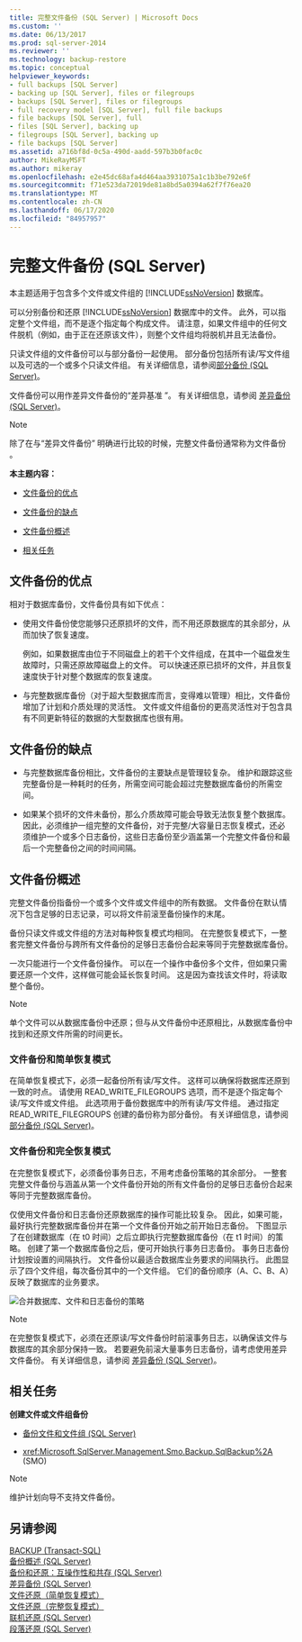 ```yaml
---
title: 完整文件备份 (SQL Server) | Microsoft Docs
ms.custom: ''
ms.date: 06/13/2017
ms.prod: sql-server-2014
ms.reviewer: ''
ms.technology: backup-restore
ms.topic: conceptual
helpviewer_keywords:
- full backups [SQL Server]
- backing up [SQL Server], files or filegroups
- backups [SQL Server], files or filegroups
- full recovery model [SQL Server], full file backups
- file backups [SQL Server], full
- files [SQL Server], backing up
- filegroups [SQL Server], backing up
- file backups [SQL Server]
ms.assetid: a716bf8d-0c5a-490d-aadd-597b3b0fac0c
author: MikeRayMSFT
ms.author: mikeray
ms.openlocfilehash: e2e45dc68afa4d464aa3931075a1c1b3be792e6f
ms.sourcegitcommit: f71e523da72019de81a8bd5a0394a62f7f76ea20
ms.translationtype: MT
ms.contentlocale: zh-CN
ms.lasthandoff: 06/17/2020
ms.locfileid: "84957957"
---
```

# <a name="full-file-backups-sql-server"></a>完整文件备份 (SQL Server)
  本主题适用于包含多个文件或文件组的 [!INCLUDE[ssNoVersion](../../../includes/ssnoversion-md.md)] 数据库。  
  
 可以分别备份和还原 [!INCLUDE[ssNoVersion](../../../includes/ssnoversion-md.md)] 数据库中的文件。 此外，可以指定整个文件组，而不是逐个指定每个构成文件。 请注意，如果文件组中的任何文件脱机（例如，由于正在还原该文件），则整个文件组均将脱机并且无法备份。  
  
 只读文件组的文件备份可以与部分备份一起使用。 部分备份包括所有读/写文件组以及可选的一个或多个只读文件组。 有关详细信息，请参阅[部分备份 (SQL Server)](partial-backups-sql-server.md)。  
  
 文件备份可以用作差异文件备份的“差异基准  ”。 有关详细信息，请参阅 [差异备份 (SQL Server)](differential-backups-sql-server.md)。  
  
> [!NOTE]  
>  除了在与“差异文件备份”  明确进行比较的时候，完整文件备份通常称为文件备份  。  
  
 **本主题内容：**  
  
-   [文件备份的优点](#Benefits)  
  
-   [文件备份的缺点](#Disadvantages)  
  
-   [文件备份概述](#Overview)  
  
-   [相关任务](#RelatedTasks)  
  
##  <a name="benefits-of-file-backups"></a><a name="Benefits"></a> 文件备份的优点  
 相对于数据库备份，文件备份具有如下优点：  
  
-   使用文件备份使您能够只还原损坏的文件，而不用还原数据库的其余部分，从而加快了恢复速度。  
  
     例如，如果数据库由位于不同磁盘上的若干个文件组成，在其中一个磁盘发生故障时，只需还原故障磁盘上的文件。 可以快速还原已损坏的文件，并且恢复速度快于针对整个数据库的恢复速度。  
  
-   与完整数据库备份（对于超大型数据库而言，变得难以管理）相比，文件备份增加了计划和介质处理的灵活性。 文件或文件组备份的更高灵活性对于包含具有不同更新特征的数据的大型数据库也很有用。  
  
##  <a name="disadvantages-of-file-backups"></a><a name="Disadvantages"></a> 文件备份的缺点  
  
-   与完整数据库备份相比，文件备份的主要缺点是管理较复杂。 维护和跟踪这些完整备份是一种耗时的任务，所需空间可能会超过完整数据库备份的所需空间。  
  
-   如果某个损坏的文件未备份，那么介质故障可能会导致无法恢复整个数据库。 因此，必须维护一组完整的文件备份，对于完整/大容量日志恢复模式，还必须维护一个或多个日志备份，这些日志备份至少涵盖第一个完整文件备份和最后一个完整备份之间的时间间隔。  
  
##  <a name="overview-of-file-backups"></a><a name="Overview"></a> 文件备份概述  
 完整文件备份指备份一个或多个文件或文件组中的所有数据。 文件备份在默认情况下包含足够的日志记录，可以将文件前滚至备份操作的末尾。  
  
 备份只读文件或文件组的方法对每种恢复模式均相同。 在完整恢复模式下，一整套完整文件备份与跨所有文件备份的足够日志备份合起来等同于完整数据库备份。  
  
 一次只能进行一个文件备份操作。 可以在一个操作中备份多个文件，但如果只需要还原一个文件，这样做可能会延长恢复时间。 这是因为查找该文件时，将读取整个备份。  
  
> [!NOTE]  
>  单个文件可以从数据库备份中还原；但与从文件备份中还原相比，从数据库备份中找到和还原文件所需的时间更长。  
  
### <a name="file-backups-and-the-simple-recovery-model"></a>文件备份和简单恢复模式  
 在简单恢复模式下，必须一起备份所有读/写文件。 这样可以确保将数据库还原到一致的时点。 请使用 READ_WRITE_FILEGROUPS 选项，而不是逐个指定每个读/写文件或文件组。 此选项用于备份数据库中的所有读/写文件组。 通过指定 READ_WRITE_FILEGROUPS 创建的备份称为部分备份。 有关详细信息，请参阅[部分备份 (SQL Server)](partial-backups-sql-server.md)。  
  
### <a name="file-backups-and-the-full-recovery-model"></a>文件备份和完全恢复模式  
 在完整恢复模式下，必须备份事务日志，不用考虑备份策略的其余部分。 一整套完整文件备份与涵盖从第一个文件备份开始的所有文件备份的足够日志备份合起来等同于完整数据库备份。  
  
 仅使用文件备份和日志备份还原数据库的操作可能比较复杂。 因此，如果可能，最好执行完整数据库备份并在第一个文件备份开始之前开始日志备份。 下图显示了在创建数据库（在 t0 时间）之后立即执行完整数据库备份（在 t1 时间）的策略。 创建了第一个数据库备份之后，便可开始执行事务日志备份。 事务日志备份计划按设置的间隔执行。 文件备份以最适合数据库业务要求的间隔执行。 此图显示了四个文件组，每次备份其中的一个文件组。 它们的备份顺序（A、C、B、A）反映了数据库的业务要求。  
  
 ![合并数据库、文件和日志备份的策略](../../database-engine/media/bnr-rmfull-3-fulldb-filegrps-log-backups.gif "合并数据库、文件和日志备份的策略")  
  
> [!NOTE]  
>  在完整恢复模式下，必须在还原读/写文件备份时前滚事务日志，以确保该文件与数据库的其余部分保持一致。 若要避免前滚大量事务日志备份，请考虑使用差异文件备份。 有关详细信息，请参阅 [差异备份 (SQL Server)](differential-backups-sql-server.md)。  
  
##  <a name="related-tasks"></a><a name="RelatedTasks"></a> 相关任务  
 **创建文件或文件组备份**  
  
-   [备份文件和文件组 (SQL Server)](back-up-files-and-filegroups-sql-server.md)  
  
-   <xref:Microsoft.SqlServer.Management.Smo.Backup.SqlBackup%2A> (SMO)  
  
> [!NOTE]  
>  维护计划向导不支持文件备份。  
  
## <a name="see-also"></a>另请参阅  
 [BACKUP (Transact-SQL)](/sql/t-sql/statements/backup-transact-sql)   
 [备份概述 (SQL Server)](backup-overview-sql-server.md)   
 [备份和还原：互操作性和共存 &#40;SQL Server&#41;](backup-and-restore-interoperability-and-coexistence-sql-server.md)   
 [差异备份 (SQL Server)](differential-backups-sql-server.md)   
 [文件还原（简单恢复模式）](file-restores-simple-recovery-model.md)   
 [文件还原（完整恢复模式）](file-restores-full-recovery-model.md)   
 [联机还原 (SQL Server)](online-restore-sql-server.md)   
 [段落还原 (SQL Server)](piecemeal-restores-sql-server.md)  
  
  
